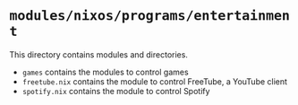 # `modules/nixos/programs/entertainment`
This directory contains modules and directories.
- `games` contains the modules to control games
- `freetube.nix` contains the module to control FreeTube, a YouTube client
- `spotify.nix` contains the module to control Spotify
